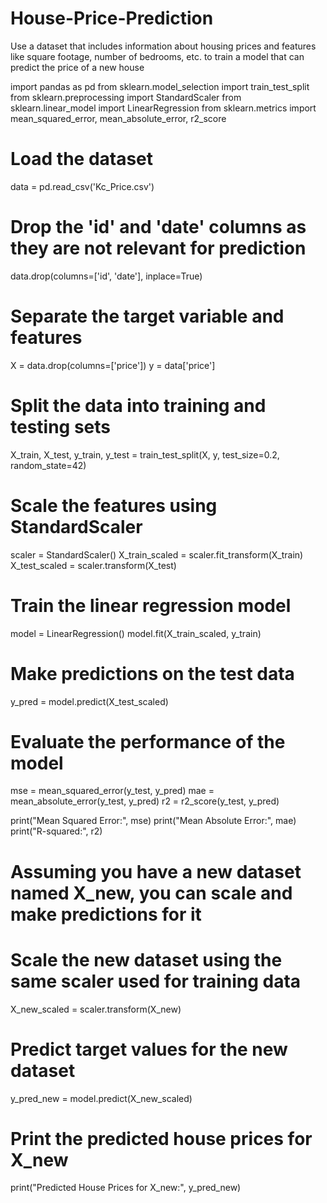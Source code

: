 # House-Price-Prediction
Use a dataset that includes information about housing prices and features like square footage, number of bedrooms, etc. to train a model that can predict the price of a new house


import pandas as pd
from sklearn.model_selection import train_test_split
from sklearn.preprocessing import StandardScaler
from sklearn.linear_model import LinearRegression
from sklearn.metrics import mean_squared_error, mean_absolute_error, r2_score

# Load the dataset
data = pd.read_csv('Kc_Price.csv')

# Drop the 'id' and 'date' columns as they are not relevant for prediction
data.drop(columns=['id', 'date'], inplace=True)

# Separate the target variable and features
X = data.drop(columns=['price'])
y = data['price']

# Split the data into training and testing sets
X_train, X_test, y_train, y_test = train_test_split(X, y, test_size=0.2, random_state=42)

# Scale the features using StandardScaler
scaler = StandardScaler()
X_train_scaled = scaler.fit_transform(X_train)
X_test_scaled = scaler.transform(X_test)

# Train the linear regression model
model = LinearRegression()
model.fit(X_train_scaled, y_train)

# Make predictions on the test data
y_pred = model.predict(X_test_scaled)

# Evaluate the performance of the model
mse = mean_squared_error(y_test, y_pred)
mae = mean_absolute_error(y_test, y_pred)
r2 = r2_score(y_test, y_pred)

print("Mean Squared Error:", mse)
print("Mean Absolute Error:", mae)
print("R-squared:", r2)

# Assuming you have a new dataset named X_new, you can scale and make predictions for it
# Scale the new dataset using the same scaler used for training data
X_new_scaled = scaler.transform(X_new)

# Predict target values for the new dataset
y_pred_new = model.predict(X_new_scaled)

# Print the predicted house prices for X_new
print("Predicted House Prices for X_new:", y_pred_new)
